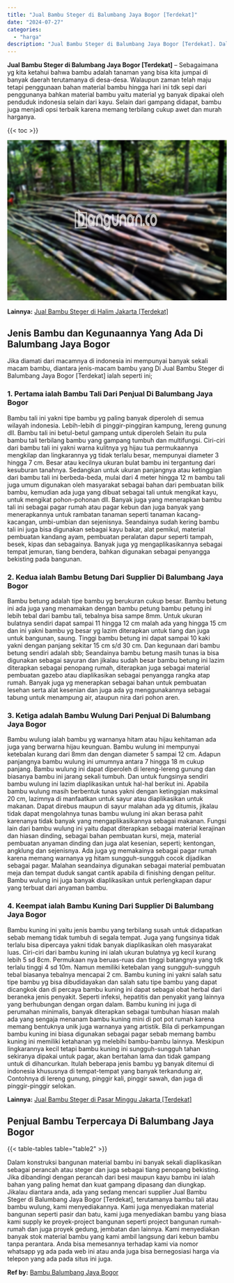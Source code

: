 ```yaml
---
title: "Jual Bambu Steger di Balumbang Jaya Bogor [Terdekat]"
date: "2024-07-27"
categories: 
  - "harga"
description: "Jual Bambu Steger di Balumbang Jaya Bogor [Terdekat]. Dalam konstruksi bangunan material bambu ini banyak sekali diaplikasikan sebagai perancah atau steger d..."
---
```


**Jual Bambu Steger di Balumbang Jaya Bogor \[Terdekat\]** – Sebagaimana yg kita ketahui bahwa bambu adalah tanaman yang bisa kita jumpai di banyak daerah terutamanya di desa-desa. Walaupun zaman telah maju tetapi penggunaan bahan material bambu hingga hari ini tdk sepi dari penggunanya bahkan material bambu yaitu material yg banyak dipakai oleh penduduk indonesia selain dari kayu. Selain dari gampang didapat, bambu juga menjadi opsi terbaik karena memang terbilang cukup awet dan murah harganya.

{{< toc >}}

![Jual Bambu Steger di Balumbang Jaya Bogor [Terdekat]](/images/jual-bambu-tali-11.png)

**Lainnya:** [Jual Bambu Steger di Halim Jakarta \[Terdekat\]](https://bambu.bangunan.co/jual-bambu-steger-di-halim-jakarta-terdekat/)

## Jenis Bambu dan Kegunaannya Yang Ada Di Balumbang Jaya Bogor

Jika diamati dari macamnya di indonesia ini mempunyai banyak sekali macam bambu, diantara jenis-macam bambu yang Di Jual Bambu Steger di Balumbang Jaya Bogor \[Terdekat\] ialah seperti ini;

### 1\. Pertama ialah Bambu Tali Dari Penjual Di Balumbang Jaya Bogor

Bambu tali ini yakni tipe bambu yg paling banyak diperoleh di semua wilayah indonesia. Lebih-lebih di pinggir-pinggiran kampung, lereng gunung dll. Bambu tali ini betul-betul gampang untuk diperoleh Selain itu pula bambu tali terbilang bambu yang gampang tumbuh dan multifungsi. Ciri-ciri dari bambu tali ini yakni warna kulitnya yg hijau tua permukaannya mengkilap dan lingkarannya yg tidak terlalu besar, mempunyai diameter 3 hingga 7 cm. Besar atau kecilnya ukuran bulat bambu ini tergantung dari kesuburan tanahnya. Sedangkan untuk ukuran panjangnya atau ketinggian dari bambu tali ini berbeda-beda, mulai dari 4 meter hingga 12 m bambu tali juga umum digunakan oleh masyarakat sebagai bahan dari pembuatan bilik bambu, kemudian ada juga yang dibuat sebagai tali untuk mengikat kayu, untuk mengikat pohon-pohonan dll. Banyak juga yang menerapkan bambu tali ini sebagai pagar rumah atau pagar kebun dan juga banyak yang menerapkannya untuk rambatan tanaman seperti tanaman kacang-kacangan, umbi-umbian dan sejenisnya. Seandainya sudah kering bambu tali ini juga bisa digunakan sebagai kayu bakar, alat pemikul, material pembuatan kandang ayam, pembuatan peralatan dapur seperti tampah, besek, kipas dan sebagainya. Banyak juga yg mengaplikasikannya sebagai tempat jemuran, tiang bendera, bahkan digunakan sebagai penyangga bekisting pada bangunan.

### 2\. Kedua ialah Bambu Betung Dari Supplier Di Balumbang Jaya Bogor

Bambu betung adalah tipe bambu yg berukuran cukup besar. Bambu betung ini ada juga yang menamakan dengan bambu petung bambu petung ini lebih tebal dari bambu tali, tebalnya bisa sampe 8mm. Untuk ukuran bulatnya sendiri dapat sampai 11 hingga 12 cm malah ada yang hingga 15 cm dan ini yakni bambu yg besar yg lazim diterapkan untuk tiang dan juga untuk bangunan, saung. Tinggi bambu betung ini dapat sampai 10 kaki yakni dengan panjang sekitar 15 cm s/d 30 cm. Dan kegunaan dari bambu betung sendiri adalah sbb; Seandainya bambu betung masih tunas ia bisa digunakan sebagai sayuran dan jikalau sudah besar bambu betung ini lazim diterapkan sebagai penopang rumah, diterapkan juga sebagai material pembuatan gazebo atau diaplikasikan sebagai penyangga rangka atap rumah. Banyak juga yg menerapkan sebagai bahan untuk pembuatan lesehan serta alat kesenian dan juga ada yg menggunakannya sebagai tabung untuk menampung air, ataupun nira dari pohon aren.

### 3\. Ketiga adalah Bambu Wulung Dari Penjual Di Balumbang Jaya Bogor

Bambu wulung ialah bambu yg warnanya hitam atau hijau kehitaman ada juga yang berwarna hijau keunguan. Bambu wulung ini mempunyai ketebalan kurang dari 8mm dan dengan diameter 5 sampai 12 cm. Adapun panjangnya bambu wulung ini umumnya antara 7 hingga 18 m cukup panjang. Bambu wulung ini dapat diperoleh di lereng-lereng gunung dan biasanya bambu ini jarang sekali tumbuh. Dan untuk fungsinya sendiri bambu wulung ini lazim diaplikasikan untuk hal-hal berikut ini. Apabila bambu wulung masih berbentuk tunas yakni dengan ketinggian maksimal 20 cm, lazimnya di manfaatkan untuk sayur atau diaplikasikan untuk makanan. Dapat direbus maupun di sayur malahan ada yg ditumis, jikalau tidak dapat mengolahnya tunas bambu wulung ini akan berasa pahit karenanya tidak banyak yang mengaplikasikannya sebagai makanan. Fungsi lain dari bambu wulung ini yaitu dapat diterapkan sebagai material kerajinan dan hiasan dinding, sebagai bahan pembuatan kursi, meja, material pembuatan anyaman dinding dan juga alat kesenian, seperti; kentongan, angklung dan sejenisnya. Ada juga yg memakainya sebagai pagar rumah karena memang warnanya yg hitam sungguh-sungguh cocok dijadikan sebagai pagar. Malahan seandainya digunakan sebagai material pembuatan meja dan tempat duduk sangat cantik apabila di finishing dengan pelitur. Bambu wulung ini juga banyak diaplikasikan untuk perlengkapan dapur yang terbuat dari anyaman bambu.

### 4\. Keempat ialah Bambu Kuning Dari Supplier Di Balumbang Jaya Bogor

Bambu kuning ini yaitu jenis bambu yang terbilang susah untuk didapatkan sebab memang tidak tumbuh di segala tempat. Juga yang fungsinya tidak terlalu bisa dipercaya yakni tidak banyak diaplikasikan oleh masyarakat luas. Ciri-ciri dari bambu kuning ini ialah ukuran bulatnya yg kecil kurang lebih 5 sd 8cm. Permukaan nya beruas-ruas dan tinggi batangnya yang tdk terlalu tinggi 4 sd 10m. Namun memiliki ketebalan yang sungguh-sungguh tebal biasanya tebalnya mencapai 2 cm. Bambu kuning ini yakni salah satu tipe bambu yg bisa dibudidayakan dan salah satu tipe bambu yang dapat dicangkok dan di percaya bambu kuning ini dapat sebagai obat herbal dari beraneka jenis penyakit. Seperti infeksi, hepatitis dan penyakit yang lainnya yang berhubungan dengan organ dalam. Bambu kuning ini juga di perumahan minimalis, banyak diterapkan sebagai tumbuhan hiasan malah ada yang sengaja menanam bambu kuning mini di pot pot rumah karena memang bentuknya unik juga warnanya yang artistik. Bila di perkampungan bambu kuning ini biasa digunakan sebagai pagar sebab memang bambu kuning ini memiliki ketahanan yg melebihi bambu-bambu lainnya. Meskipun lingkarannya kecil tetapi bambu kuning ini sungguh-sungguh tahan sekiranya dipakai untuk pagar, akan bertahan lama dan tidak gampang untuk di dihancurkan. Itulah beberapa jenis bambu yg banyak ditemui di indonesia khususnya di tempat-tempat yang banyak terkandung air, Contohnya di lereng gunung, pinggir kali, pinggir sawah, dan juga di pinggir-pinggir selokan.

**Lainnya:** [Jual Bambu Steger di Pasar Minggu Jakarta \[Terdekat\]](https://bambu.bangunan.co/jual-bambu-steger-di-pasar-minggu-jakarta-terdekat/)

## Penjual Bambu Terpercaya Di Balumbang Jaya Bogor

{{< table-tables table="table2" >}}

Dalam konstruksi bangunan material bambu ini banyak sekali diaplikasikan sebagai perancah atau steger dan juga sebagai tiang penopang bekisting. Jika dibandingi dengan perancah dari besi maupun kayu bambu ini ialah bahan yang paling hemat dan kuat gampang dipasang dan diungkap. Jikalau diantara anda, ada yang sedang mencari supplier Jual Bambu Steger di Balumbang Jaya Bogor \[Terdekat\], terutamanya bambu tali atau bambu wulung, kami menyediakannya. Kami juga menyediakan material bangunan seperti pasir dan batu, kami juga menyediakan bambu yang biasa kami supply ke proyek-project bangunan seperti project bangunan rumah-rumah dan juga proyek gedung, jembatan dan lainnya. Kami menyediakan banyak stok material bambu yang kami ambil langsung dari kebun bambu tanpa perantara. Anda bisa memesannya terhadap kami via nomor whatsapp yg ada pada web ini atau anda juga bisa bernegosiasi harga via telepon yang ada pada situs ini juga.

**Ref by:** [Bambu Balumbang Jaya Bogor](https://id.wikipedia.org/wiki/Bambu)
